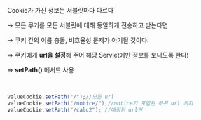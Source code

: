 Cookie가 가진 정보는 서블릿마다 다르다

→ 모든 쿠키를 모든 서블릿에 대해 동일하게 전송하고 받는다면

→ 쿠키 간의 이름 충돌, 비효율성 문제가 야기될 것이다.

⇒ 쿠키에게 **url을 설정**해 주어 해당 Servlet에만 정보를 보내도록 한다! 

⇒ **setPath()** 메서드 사용

<br>

```java
valueCookie.setPath("/");//모든 url
valueCookie.setPath("/notice/");//notice가 포함된 하위 url 까지
valueCookie.setPath("/calc2"); //매칭된 url만
```